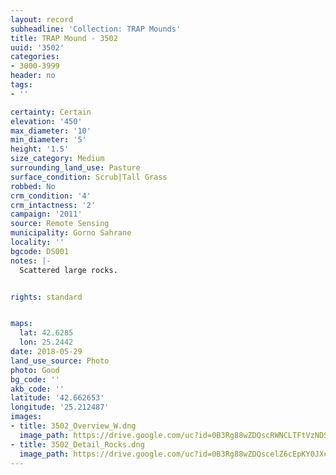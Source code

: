 ```yaml
---
layout: record
subheadline: 'Collection: TRAP Mounds'
title: TRAP Mound - 3502
uuid: '3502'
categories:
- 3000-3999
header: no
tags:
- ''

certainty: Certain
elevation: '450'
max_diameter: '10'
min_diameter: '5'
height: '1.5'
size_category: Medium
surrounding_land_use: Pasture
surface_condition: Scrub|Tall Grass
robbed: No
crm_condition: '4'
crm_intactness: '2'
campaign: '2011'
source: Remote Sensing
municipality: Gorno Sahrane
locality: ''
bgcode: DS001
notes: |-
  Scattered large rocks.


rights: standard


maps:
  lat: 42.6285
  lon: 25.2442
date: 2018-05-29
land_use_source: Photo
photo: Good
bg_code: ''
akb_code: ''
latitude: '42.662653'
longitude: '25.212487'
images:
- title: 3502_Overview_W.dng
  image_path: https://drive.google.com/uc?id=0B3Rg88wZDQscRWNCLTFtVzNDSkk
- title: 3502_Detail_Rocks.dng
  image_path: https://drive.google.com/uc?id=0B3Rg88wZDQscelZ6cEpKY0JXc0k
---
```


